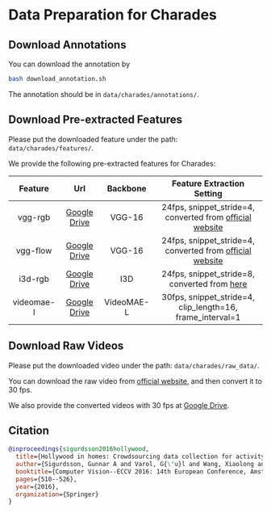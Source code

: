 # Data Preparation for Charades

## Download Annotations

You can download the annotation by
```bash
bash download_annotation.sh
```
The annotation should be in `data/charades/annotations/`.


## Download Pre-extracted Features

Please put the downloaded feature under the path: `data/charades/features/`.


We provide the following pre-extracted features for Charades:

|  Feature   |                                                Url                                                 |  Backbone  |                                                   Feature Extraction Setting                                                   |
| :--------: | :------------------------------------------------------------------------------------------------: | :--------: | :----------------------------------------------------------------------------------------------------------------------------: |
|  vgg-rgb   | [Google Drive](https://drive.google.com/file/d/1qrHK5Rcktxh0eoWd-BMyWN-XbQ9XwCkc/view?usp=sharing) |   VGG-16   |            24fps, snippet_stride=4, converted from [official website](https://prior.allenai.org/projects/charades)             |
|  vgg-flow  | [Google Drive](https://drive.google.com/file/d/1kvuIBsMZzWKBPCVhQNmX0iBkSHIQF65T/view?usp=sharing) |   VGG-16   |            24fps, snippet_stride=4, converted from [official website](https://prior.allenai.org/projects/charades)             |
|  i3d-rgb   | [Google Drive](https://drive.google.com/file/d/1NNXWLi4O0P_TAiKaPCr_w2XppYiZZNwQ/view?usp=sharing) |    I3D     | 24fps, snippet_stride=8, converted from [here](https://github.com/Xun-Yang/Causal_Video_Moment_Retrieval/blob/main/DATASET.md) |
| videomae-l | [Google Drive](https://drive.google.com/file/d/1eL_xpkjwbyRCNRKSL1bhq95kJc_FrKjq/view?usp=sharing) | VideoMAE-L |                                   30fps, snippet_stride=4, clip_length=16, frame_interval=1                                    |


## Download Raw Videos

Please put the downloaded video under the path: `data/charades/raw_data/`.

You can download the raw video from [official website](https://prior.allenai.org/projects/charades), and then convert it to 30 fps.

We also provide the converted videos with 30 fps at [Google Drive](https://drive.google.com/file/d/10NiCMo5KJcTo0nCr2_hUYC1V4nzP06Eq/view?usp=sharing).

## Citation

```BibTeX
@inproceedings{sigurdsson2016hollywood,
  title={Hollywood in homes: Crowdsourcing data collection for activity understanding},
  author={Sigurdsson, Gunnar A and Varol, G{\"u}l and Wang, Xiaolong and Farhadi, Ali and Laptev, Ivan and Gupta, Abhinav},
  booktitle={Computer Vision--ECCV 2016: 14th European Conference, Amsterdam, The Netherlands, October 11--14, 2016, Proceedings, Part I 14},
  pages={510--526},
  year={2016},
  organization={Springer}
}
```